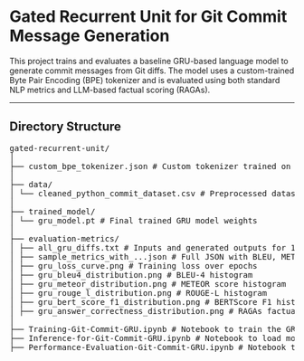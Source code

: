 # Gated Recurrent Unit for Git Commit Message Generation

This project trains and evaluates a baseline GRU-based language model to generate commit messages from Git diffs. The model uses a custom-trained Byte Pair Encoding (BPE) tokenizer and is evaluated using both standard NLP metrics and LLM-based factual scoring (RAGAs).

---

## Directory Structure
<pre>
gated-recurrent-unit/
│
├── custom_bpe_tokenizer.json # Custom tokenizer trained on commit message data
│
├── data/
│ └── cleaned_python_commit_dataset.csv # Preprocessed dataset of Git diffs and commit messages created from custom data pipeline
│
├── trained_model/
│ └── gru_model.pt # Final trained GRU model weights
│
├── evaluation-metrics/
│ ├── all_gru_diffs.txt # Inputs and generated outputs for 100 samples in readable format
│ ├── sample_metrics_with_...json # Full JSON with BLEU, METEOR, ROUGE, BERTScore, RAGAs
│ ├── gru_loss_curve.png # Training loss over epochs
│ ├── gru_bleu4_distribution.png # BLEU-4 histogram
│ ├── gru_meteor_distribution.png # METEOR score histogram
│ ├── gru_rouge_l_distribution.png # ROUGE-L histogram
│ ├── gru_bert_score_f1_distribution.png # BERTScore F1 histogram
│ ├── gru_answer_correctness_distribution.png # RAGAs factual correctness histogram
│
├── Training-Git-Commit-GRU.ipynb # Notebook to train the GRU model
├── Inference-for-Git-Commit-GRU.ipynb # Notebook to load model and generate predictions
├── Performance-Evaluation-Git-Commit-GRU.ipynb # Notebook to compute and visualize evaluation metrics
</pre>

